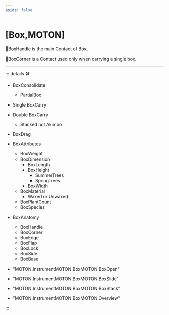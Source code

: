 ```yaml
---
aside: false
---
```

# <py>[<labor>Box</labor>,<motor>MOTON</motor>]</py>

🔻<via>BoxHandle</via> is the main Contact of Box.

🔻<via>BoxCorner</via> is a Contact used only when carrying a single box.

---

<!-- =================================================== -->
<!-- =================================================== -->
<!-- =================================================== -->
<!-- =================================================== -->
<!-- =================================================== -->
::: details 🛠

- BoxConsolidate
    - PartialBox
- Single BoxCarry
- Double BoxCarry
    - Stacked not Akimbo
- BoxDrag
- BoxAttributes
    - BoxWeight
    - BoxDimension
        - BoxLength
        - BoxHeight
            - SummerTrees
            - SpringTrees
        - BoxWidth
    - BoxMaterial
        - Waxed or Unwaxed
    - BoxPlantCount
    - BoxSpecies
- BoxAnatomy
    - BoxHandle
    - BoxCorner
    - BoxEdge
    - BoxFlap
    - BoxLock
    - BoxSide
    - BoxBase

- "MOTON.InstrumentMOTON.BoxMOTON.BoxOpen"
- "MOTON.InstrumentMOTON.BoxMOTON.BoxSlide"
- "MOTON.InstrumentMOTON.BoxMOTON.BoxStack"
- "MOTON.InstrumentMOTON.BoxMOTON.Overview"

:::
